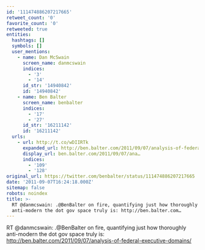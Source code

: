 ```yaml
---
id: '111474886207217665'
retweet_count: '0'
favorite_count: '0'
retweeted: true
entities:
  hashtags: []
  symbols: []
  user_mentions:
    - name: Dan McSwain
      screen_name: danmcswain
      indices:
        - '3'
        - '14'
      id_str: '14940842'
      id: '14940842'
    - name: Ben Balter
      screen_name: benbalter
      indices:
        - '17'
        - '27'
      id_str: '16211142'
      id: '16211142'
  urls:
    - url: http://t.co/wDIIRTk
      expanded_url: http://ben.balter.com/2011/09/07/analysis-of-federal-executive-domains/
      display_url: ben.balter.com/2011/09/07/ana…
      indices:
        - '109'
        - '128'
original_url: https://twitter.com/benbalter/status/111474886207217665
date: '2011-09-07T16:24:18.000Z'
sitemap: false
robots: noindex
title: >-
  RT @danmcswain: .@BenBalter on fire, quantifying just how thoroughly
  anti-modern the dot gov space truly is: http://ben.balter.com…
---
```


RT @danmcswain: .@BenBalter on fire, quantifying just how thoroughly anti-modern the dot gov space truly is: http://ben.balter.com/2011/09/07/analysis-of-federal-executive-domains/